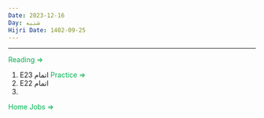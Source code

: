 ```yaml
---
Date: 2023-12-16
Day: شنبه
Hijri Date: 1402-09-25
---
```

----
<font color="#00b050">Reading =></font>
1. E23 اتمام
<font color="#00b050">Practice =></font>
1. E22 اتمام
2. 
<font color="#00b050">Home Jobs =></font>